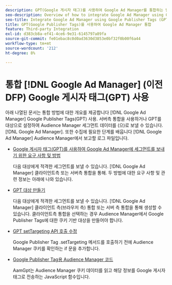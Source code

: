 ```yaml
---
description: GPT(Google 게시자 태그)를 사용하여 Google Ad Manager를 통합하는 방법에 대한 개요입니다.
seo-description: Overview of how to integrate Google Ad Manager using Google Publisher Tags (GPT) in Adobe Audience Manager (AAM).
seo-title: Integrate Google Ad Manager using Google Publisher Tags (GPT)in Adobe Audience Manager (AAM)
title: GPT(Google Publisher Tags)를 사용하여 Google Ad Manager 통합
feature: Third-party Integration
exl-id: d383cb8a-ef41-4ce6-9e31-6145797a89fa
source-git-commit: fe01ebac8c0d0ad3630d3853e0bf32f0b00f6a44
workflow-type: tm+mt
source-wordcount: '212'
ht-degree: 8%

---
```


# 통합 [!DNL Google Ad Manager] (이전 DFP) Google 게시자 태그(GPT) 사용

아래 나열된 문서는 통합 방법에 대한 개요를 제공합니다 [!DNL Google Ad Manager] Google Publisher Tags(GPT) 사용. 서버측 통합을 사용하거나 GPT를 대상으로 설정하여 Audience Manager 세그먼트 데이터를 (으)로 보낼 수 있습니다. [!DNL Google Ad Manager]. 또한 수집에 필요한 단계를 배웁니다 [!DNL Google Ad Manager] Audience Manager에서 보고할 로그 파일입니다.

* [Google 게시자 태그(GPT)를 사용하여 Google Ad Manager에 세그먼트를 보내기 위한 요구 사항 및 방법](/help/using/integration/gpt-aam-destination/gpt-aam-requirements.md)

   다음 대상에게 적격한 세그먼트를 보낼 수 있습니다. [!DNL Google Ad Manager] 클라이언트측 또는 서버측 통합을 통해. 두 방법에 대한 요구 사항 및 관련 정보는 아래에 나와 있습니다.

* [GPT 대상 만들기](/help/using/integration/gpt-aam-destination/gpt-aam-create-destination.md)

   다음 대상에게 적격한 세그먼트를 보낼 수 있습니다. [!DNL Google Ad Manager] 클라이언트 측(브라우저 측) 통합 또는 서버 측 통합을 통해 생성할 수 있습니다. 클라이언트측 통합을 선택하는 경우 Audience Manager에서 Google Publisher Tags에 대한 쿠키 기반 대상을 만들어야 합니다.

* [GPT setTargeting API 호출 수정](/help/using/integration/gpt-aam-destination/gpt-aam-modify-api.md)

   Google Publisher Tag .setTargeting 메서드를 호출하기 전에 Audience Manager 쿠키를 확인하는 if 문을 추가합니다.

* [Google Publisher Tag용 Audience Manager 코드](/help/using/integration/gpt-aam-destination/gpt-aam-aamgpt-code.md)

   AamGpt는 Audience Manager 쿠키 데이터를 읽고 해당 정보를 Google 게시자 태그로 전송하는 JavaScript 함수입니다.
